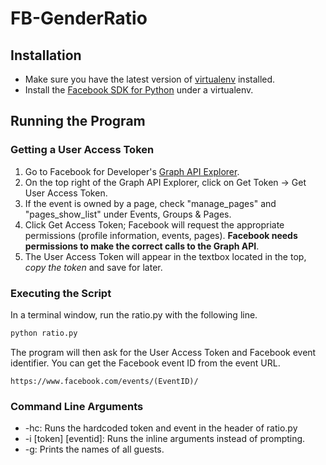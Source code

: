 # FB-GenderRatio
## Installation
* Make sure you have the latest version of [virtualenv](http://docs.python-guide.org/en/latest/dev/virtualenvs/#lower-level-virtualenv) installed.
* Install the [Facebook SDK for Python](http://facebook-sdk.readthedocs.io/en/latest/install.html#installing-from-git) under a virtualenv.
## Running the Program
### Getting a User Access Token
1. Go to Facebook for Developer's [Graph API Explorer](https://developers.facebook.com/tools/explorer/).
2. On the top right of the Graph API Explorer, click on Get Token -> Get User Access Token.
3. If the event is owned by a page, check "manage_pages" and "pages_show_list" under Events, Groups & Pages.
4. Click Get Access Token; Facebook will request the appropriate permissions (profile information, events, pages). **Facebook needs permissions to make the correct calls to the Graph API**.
5. The User Access Token will appear in the textbox located in the top, *copy the token* and save for later.
### Executing the Script
In a terminal window, run the ratio.py with the following line.
~~~python
python ratio.py
~~~
The program will then ask for the User Access Token and Facebook event identifier. You can get the Facebook event ID from the event URL.
~~~
https://www.facebook.com/events/(EventID)/
~~~
### Command Line Arguments
* -hc: Runs the hardcoded token and event in the header of ratio.py
* -i [token] [eventid]: Runs the inline arguments instead of prompting.
* -g: Prints the names of all guests.
